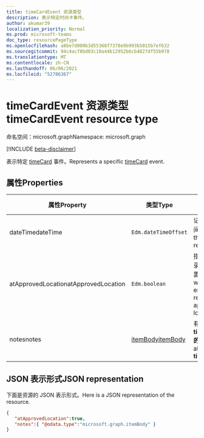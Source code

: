 ```yaml
---
title: timeCardEvent 资源类型
description: 表示特定时间卡事件。
author: akumar39
localization_priority: Normal
ms.prod: microsoft-teams
doc_type: resourcePageType
ms.openlocfilehash: a8be7d000b3d55368f7378e9b993b5015b7ef632
ms.sourcegitcommit: 94c4acf8bd03c10a44b12952b6cb4827df55b978
ms.translationtype: MT
ms.contentlocale: zh-CN
ms.lasthandoff: 06/06/2021
ms.locfileid: "52786367"
---
```

# <a name="timecardevent-resource-type"></a><span data-ttu-id="a962c-103">timeCardEvent 资源类型</span><span class="sxs-lookup"><span data-stu-id="a962c-103">timeCardEvent resource type</span></span>

<span data-ttu-id="a962c-104">命名空间：microsoft.graph</span><span class="sxs-lookup"><span data-stu-id="a962c-104">Namespace: microsoft.graph</span></span>

[!INCLUDE [beta-disclaimer](../../includes/beta-disclaimer.md)]

<span data-ttu-id="a962c-105">表示特定 [timeCard](timecard.md) 事件。</span><span class="sxs-lookup"><span data-stu-id="a962c-105">Represents a specific [timeCard](timecard.md) event.</span></span>

## <a name="properties"></a><span data-ttu-id="a962c-106">属性</span><span class="sxs-lookup"><span data-stu-id="a962c-106">Properties</span></span>
|<span data-ttu-id="a962c-107">属性</span><span class="sxs-lookup"><span data-stu-id="a962c-107">Property</span></span>               |<span data-ttu-id="a962c-108">类型</span><span class="sxs-lookup"><span data-stu-id="a962c-108">Type</span></span>           |<span data-ttu-id="a962c-109">说明</span><span class="sxs-lookup"><span data-stu-id="a962c-109">Description</span></span>                                                                |
|-----------------------|---------------|---------------------------------------------------------------------------|
| <span data-ttu-id="a962c-110">dateTime</span><span class="sxs-lookup"><span data-stu-id="a962c-110">dateTime</span></span>                  |`Edm.dateTimeOffset`  |<span data-ttu-id="a962c-111">记录条目的时间。</span><span class="sxs-lookup"><span data-stu-id="a962c-111">The time the entry is recorded.</span></span> |
| <span data-ttu-id="a962c-112">atApprovedLocation</span><span class="sxs-lookup"><span data-stu-id="a962c-112">atApprovedLocation</span></span> |`Edm.boolean `  |<span data-ttu-id="a962c-113">指示条目是否记录在已批准的位置。</span><span class="sxs-lookup"><span data-stu-id="a962c-113">Indicates whether the entry was recorded at the approved location.</span></span> |
| <span data-ttu-id="a962c-114">notes</span><span class="sxs-lookup"><span data-stu-id="a962c-114">notes</span></span>                 |[<span data-ttu-id="a962c-115">itemBody</span><span class="sxs-lookup"><span data-stu-id="a962c-115">itemBody</span></span>](itembody.md)  | <span data-ttu-id="a962c-116">有关 **timeCardEvent 的注释**。</span><span class="sxs-lookup"><span data-stu-id="a962c-116">Notes about the **timeCardEvent**.</span></span>|


## <a name="json-representation"></a><span data-ttu-id="a962c-117">JSON 表示形式</span><span class="sxs-lookup"><span data-stu-id="a962c-117">JSON representation</span></span>

<span data-ttu-id="a962c-118">下面是资源的 JSON 表示形式。</span><span class="sxs-lookup"><span data-stu-id="a962c-118">Here is a JSON representation of the resource.</span></span>

<!-- {
  "blockType": "resource",
  "keyProperty": "id",
  "@odata.type": "microsoft.graph.timeCardEvent"
}-->
```json
{
   "atApprovedLocation":true,
   "notes":{ "@odata.type":"microsoft.graph.itemBody" }
}
```


<!-- uuid: 8fcb5dbc-d5aa-4681-8e31-b001d5168d79
2015-10-25 14:57:30 UTC -->
<!--
{
  "type": "#page.annotation",
  "description": "timeCardEvent resource",
  "keywords": "",
  "section": "documentation",
  "tocPath": "",
  "suppressions": []
}
-->
